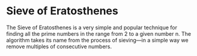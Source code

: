 # Sieve of Eratosthenes

The Sieve of Eratosthenes is a very simple and popular technique for finding all the prime
numbers in the range from 2 to a given number n. The algorithm takes its name from the
process of sieving—in a simple way we remove multiples of consecutive numbers.